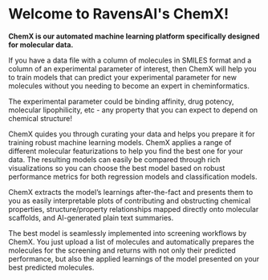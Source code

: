 # Welcome to RavensAI's ChemX!

**ChemX is our automated machine learning platform specifically designed for molecular data.**

If you have a data file with a column of molecules in SMILES format and a column of an experimental parameter of interest, then ChemX will help you to train models that can predict your experimental parameter for new molecules without you needing to become an expert in cheminformatics.

The experimental parameter could be binding affinity, drug potency, molecular lipophilicity, etc - any property that you can expect to depend on chemical structure!

ChemX quides you through curating your data and helps you prepare it for training robust machine learning models. ChemX applies a range of different molecular featurizations to help you find the best one for your data. The resulting models can easily be compared through rich visualizations so you can choose the best model based on robust performance metrics for both regression models and classification models.

ChemX extracts the model’s learnings after-the-fact and presents them to you as easily interpretable plots of contributing and obstructing chemical properties, structure/property relationships mapped directly onto molecular scaffolds, and AI-generated plain text summaries.

The best model is seamlessly implemented into screening workflows by ChemX. You just upload a list of molecules and automatically prepares the molecules for the screening and returns with not only their predicted performance, but also the applied learnings of the model presented on your best predicted molecules.